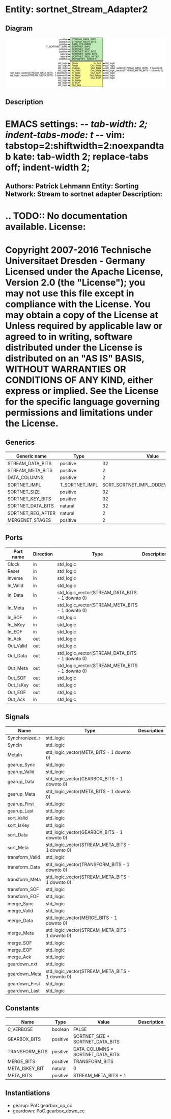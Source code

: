 # Entity: sortnet_Stream_Adapter2
## Diagram
![Diagram](sortnet_Stream_Adapter2.svg "Diagram")
## Description
EMACS settings: -*-  tab-width: 2; indent-tabs-mode: t -*-
vim: tabstop=2:shiftwidth=2:noexpandtab
kate: tab-width 2; replace-tabs off; indent-width 2;
=============================================================================
Authors:					Patrick Lehmann
Entity:					Sorting Network: Stream to sortnet adapter
Description:
-------------------------------------
.. TODO:: No documentation available.
License:
=============================================================================
Copyright 2007-2016 Technische Universitaet Dresden - Germany
Licensed under the Apache License, Version 2.0 (the "License");
you may not use this file except in compliance with the License.
You may obtain a copy of the License at
Unless required by applicable law or agreed to in writing, software
distributed under the License is distributed on an "AS IS" BASIS,
WITHOUT WARRANTIES OR CONDITIONS OF ANY KIND, either express or implied.
See the License for the specific language governing permissions and
limitations under the License.
=============================================================================
## Generics
| Generic name      | Type           | Value                               | Description |
| ----------------- | -------------- | ----------------------------------- | ----------- |
| STREAM_DATA_BITS  | positive       | 32                                  |             |
| STREAM_META_BITS  | positive       | 2                                   |             |
| DATA_COLUMNS      | positive       | 2                                   |             |
| SORTNET_IMPL      | T_SORTNET_IMPL | SORT_SORTNET_IMPL_ODDEVEN_MERGESORT |             |
| SORTNET_SIZE      | positive       | 32                                  |             |
| SORTNET_KEY_BITS  | positive       | 32                                  |             |
| SORTNET_DATA_BITS | natural        | 32                                  |             |
| SORTNET_REG_AFTER | natural        | 2                                   |             |
| MERGENET_STAGES   | positive       | 2                                   |             |
## Ports
| Port name | Direction | Type                                            | Description |
| --------- | --------- | ----------------------------------------------- | ----------- |
| Clock     | in        | std_logic                                       |             |
| Reset     | in        | std_logic                                       |             |
| Inverse   | in        | std_logic                                       |             |
| In_Valid  | in        | std_logic                                       |             |
| In_Data   | in        | std_logic_vector(STREAM_DATA_BITS - 1 downto 0) |             |
| In_Meta   | in        | std_logic_vector(STREAM_META_BITS - 1 downto 0) |             |
| In_SOF    | in        | std_logic                                       |             |
| In_IsKey  | in        | std_logic                                       |             |
| In_EOF    | in        | std_logic                                       |             |
| In_Ack    | out       | std_logic                                       |             |
| Out_Valid | out       | std_logic                                       |             |
| Out_Data  | out       | std_logic_vector(STREAM_DATA_BITS - 1 downto 0) |             |
| Out_Meta  | out       | std_logic_vector(STREAM_META_BITS - 1 downto 0) |             |
| Out_SOF   | out       | std_logic                                       |             |
| Out_IsKey | out       | std_logic                                       |             |
| Out_EOF   | out       | std_logic                                       |             |
| Out_Ack   | in        | std_logic                                       |             |
## Signals
| Name            | Type                                            | Description |
| --------------- | ----------------------------------------------- | ----------- |
| Synchronized_r  | std_logic                                       |             |
| SyncIn          | std_logic                                       |             |
| MetaIn          | std_logic_vector(META_BITS - 1 downto 0)        |             |
| gearup_Sync     | std_logic                                       |             |
| gearup_Valid    | std_logic                                       |             |
| gearup_Data     | std_logic_vector(GEARBOX_BITS - 1 downto 0)     |             |
| gearup_Meta     | std_logic_vector(META_BITS - 1 downto 0)        |             |
| gearup_First    | std_logic                                       |             |
| gearup_Last     | std_logic                                       |             |
| sort_Valid      | std_logic                                       |             |
| sort_IsKey      | std_logic                                       |             |
| sort_Data       | std_logic_vector(GEARBOX_BITS - 1 downto 0)     |             |
| sort_Meta       | std_logic_vector(STREAM_META_BITS - 1 downto 0) |             |
| transform_Valid | std_logic                                       |             |
| transform_Data  | std_logic_vector(TRANSFORM_BITS - 1 downto 0)   |             |
| transform_Meta  | std_logic_vector(STREAM_META_BITS - 1 downto 0) |             |
| transform_SOF   | std_logic                                       |             |
| transform_EOF   | std_logic                                       |             |
| merge_Sync      | std_logic                                       |             |
| merge_Valid     | std_logic                                       |             |
| merge_Data      | std_logic_vector(MERGE_BITS - 1 downto 0)       |             |
| merge_Meta      | std_logic_vector(STREAM_META_BITS - 1 downto 0) |             |
| merge_SOF       | std_logic                                       |             |
| merge_EOF       | std_logic                                       |             |
| merge_Ack       | std_logic                                       |             |
| geardown_nxt    | std_logic                                       |             |
| geardown_Meta   | std_logic_vector(STREAM_META_BITS - 1 downto 0) |             |
| geardown_First  | std_logic                                       |             |
| geardown_Last   | std_logic                                       |             |
## Constants
| Name           | Type     | Value                             | Description |
| -------------- | -------- | --------------------------------- | ----------- |
| C_VERBOSE      | boolean  |  FALSE                            |             |
| GEARBOX_BITS   | positive |  SORTNET_SIZE * SORTNET_DATA_BITS |             |
| TRANSFORM_BITS | positive |  DATA_COLUMNS * SORTNET_DATA_BITS |             |
| MERGE_BITS     | positive |  TRANSFORM_BITS                   |             |
| META_ISKEY_BIT | natural  |  0                                |             |
| META_BITS      | positive |  STREAM_META_BITS + 1             |             |
## Instantiations
- gearup: PoC.gearbox_up_cc
- geardown: PoC.gearbox_down_cc
